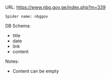 URL: https://www.nbg.gov.ge/index.php?m=339

    Spider name: nbggov

DB Schema:
- title
- date
- link
- content

Notes:
- Content can be empty